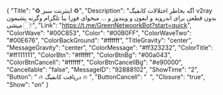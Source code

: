 {
"Title": "♻️  اینترنت سبز  ♻️",
"Description": "اگه بخاطر اختلالات کانفیگ v2ray بدون قطعی برای اندروید و ایفون و ویندوز و ... میخوای فورا بیا تلگرام وگرنه پشیمون میشی 👇🏻",
"Link": "https://t.me/GreenNetwoorkBot?start=quick",
"ColorWave": "#00C853",
"Color": "#00B0FF",
"ColorWaveTwo": "#00E676",
"ColorBackGround": "#ffffff",
"TitleGravity": "center",
"MessageGravity": "center",
"ColorMessage": "#ff323232",
"ColorTitle": "#ff111111",
"ColorBtn": "#ffffff",
"ColorBtnBg": "#00a043",
"ColorBtnCancell": "#ffffff",
"ColorBtnCancellBg": "#e90000",
"Cancellable": "false",
"MessageID": "92888102",
"ShowTime": "2",
"Button": " 🔥  دریافت کانفیگ  🔥 ",
"ButtonCancell": "  ",
"Closure": "true",
"Show": "on"
}
